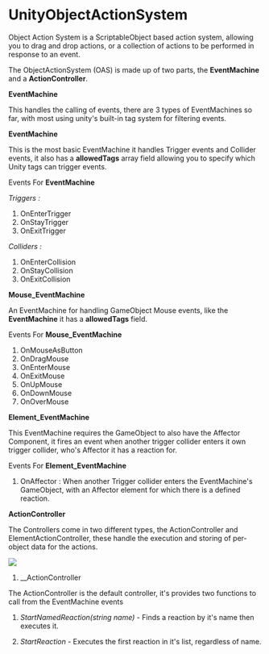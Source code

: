 # UnityObjectActionSystem

Object Action System is a ScriptableObject based action system, allowing you to drag and drop actions, or a collection of actions to be performed in response to an event.

The ObjectActionSystem (OAS) is made up of two parts, the __EventMachine__ and a __ActionController__.  

__EventMachine__

This handles the calling of events, there are 3 types of EventMachines so far, with most using unity's built-in tag system for filtering events. 





__EventMachine__

This is the most basic EventMachine it handles Trigger events and Collider events, it also has a __allowedTags__ array field allowing you to specify which Unity tags can trigger events.

Events For __EventMachine__

*Triggers :*

1. OnEnterTrigger
2. OnStayTrigger
3. OnExitTrigger

*Colliders :*
1. OnEnterCollision
2. OnStayCollision
3. OnExitCollision


 __Mouse_EventMachine__

An EventMachine for handling GameObject Mouse events, like the __EventMachine__ it has a __allowedTags__ field.

Events For __Mouse_EventMachine__

1. OnMouseAsButton 
2. OnDragMouse 
3. OnEnterMouse
4. OnExitMouse
5. OnUpMouse
6. OnDownMouse
7. OnOverMouse

__Element_EventMachine__

This EventMachine requires the GameObject to also have the Affector Component, it fires an event when another trigger collider enters it own trigger collider, who's Affector it has a reaction for.

Events For __Element_EventMachine__

1. OnAffector : When another Trigger collider enters the EventMachine's GameObject, with an Affector element for which there is a defined reaction. 


__ActionController__

The Controllers come in two different types, the ActionController and ElementActionController, these handle the execution and storing of per-object data for the actions.

<img src="https://i.imgur.com/z2fNjCf.png">

1. __ActionController

The ActionController is the default controller, it's provides two functions to call from the EventMachine events

 1. *StartNamedReaction(string name)* - Finds a reaction by it's name then executes it.

 2. *StartReaction* - Executes the first reaction in it's list, regardless of name.

